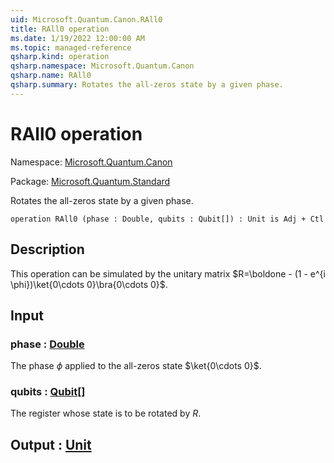 ```yaml
---
uid: Microsoft.Quantum.Canon.RAll0
title: RAll0 operation
ms.date: 1/19/2022 12:00:00 AM
ms.topic: managed-reference
qsharp.kind: operation
qsharp.namespace: Microsoft.Quantum.Canon
qsharp.name: RAll0
qsharp.summary: Rotates the all-zeros state by a given phase.
---
```


# RAll0 operation

Namespace: [Microsoft.Quantum.Canon](xref:Microsoft.Quantum.Canon)

Package: [Microsoft.Quantum.Standard](https://nuget.org/packages/Microsoft.Quantum.Standard)


Rotates the all-zeros state by a given phase.

```qsharp
operation RAll0 (phase : Double, qubits : Qubit[]) : Unit is Adj + Ctl
```


## Description

This operation can be simulated by the unitary matrix$R=\boldone - (1 - e^{i \phi})\ket{0\cdots 0}\bra{0\cdots 0}$.

## Input

### phase : [Double](xref:microsoft.quantum.qsharp.valueliterals#double-literals)

The phase $\phi$ applied to the all-zeros state $\ket{0\cdots 0}$.


### qubits : [Qubit](xref:microsoft.quantum.qsharp.valueliterals#qubit-literals)[]

The register whose state is to be rotated by $R$.



## Output : [Unit](xref:microsoft.quantum.qsharp.valueliterals#unit-literal)

